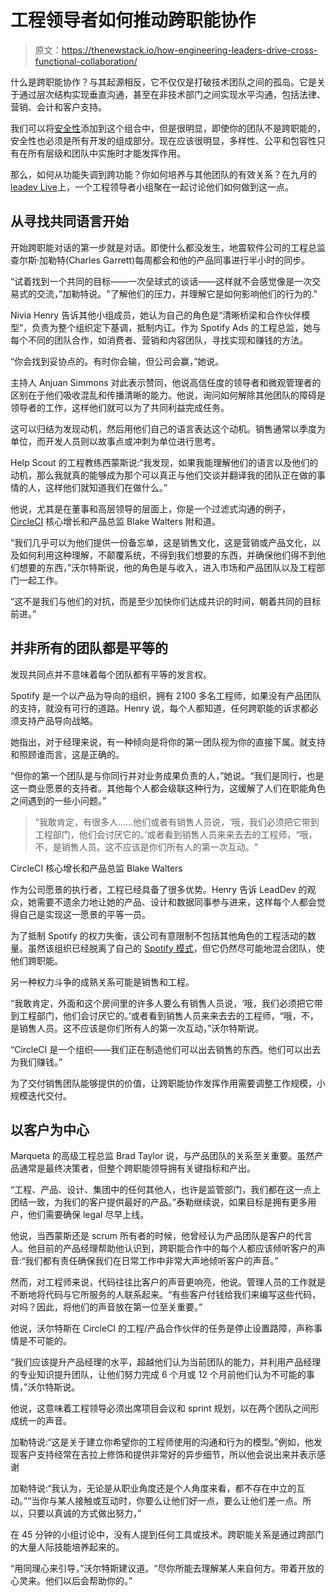 # 工程领导者如何推动跨职能协作

> 原文：<https://thenewstack.io/how-engineering-leaders-drive-cross-functional-collaboration/>

什么是跨职能协作？与其起源相反，它不仅仅是打破技术团队之间的孤岛。它是关于通过层次结构实现垂直沟通，甚至在非技术部门之间实现水平沟通，包括法律、营销、会计和客户支持。

我们可以将[安全性](https://thenewstack.io/category/security/)添加到这个组合中，但是很明显，即使你的团队不是跨职能的，安全性也必须是所有开发的组成部分。现在应该很明显，多样性、公平和包容性只有在所有层级和团队中实施时才能发挥作用。

那么，如何从功能失调到跨功能？你如何培养与其他团队的有效关系？在九月的[leadev Live](https://leaddev.com/leaddevlive)上，一个工程领导者小组聚在一起讨论他们如何做到这一点。

## 从寻找共同语言开始

开始跨职能对话的第一步就是对话。即使什么都没发生，地震软件公司的工程总监查尔斯·加勒特(Charles Garrett)每周都会和他的产品同事进行半小时的同步。

“试着找到一个共同的目标——一次垒球式的谈话——这样就不会感觉像是一次交易式的交流，”加勒特说。"了解他们的压力，并理解它是如何影响他们的行为的."

Nivia Henry 告诉其他小组成员，她认为自己的角色是“清晰桥梁和合作伙伴模型”，负责为整个组织定下基调，抵制内讧。作为 Spotify Ads 的工程总监，她与每个不同的团队合作，如消费者、营销和内容团队，寻找实现和赚钱的方法。

“你会找到妥协点的。有时你会输，但公司会赢，”她说。

主持人 Anjuan Simmons 对此表示赞同，他说高信任度的领导者和微观管理者的区别在于他们吸收混乱和传播清晰的能力。他说，询问如何解除其他团队的障碍是领导者的工作，这样他们就可以为了共同利益完成任务。

这可以归结为发现动机，然后用他们自己的语言表达这个动机。销售通常以季度为单位，而开发人员则以故事点或冲刺为单位进行思考。

Help Scout 的工程教练西蒙斯说:“我发现，如果我能理解他们的语言以及他们的动机，那么我就真的能够成为那个可以真正与他们交谈并翻译我的团队正在做的事情的人，这样他们就知道我们在做什么。”

他说，尤其是在董事和高层领导的层面上，你是一个过滤式沟通的例子， [CircleCI](https://circleci.com/?utm_content=inline-mention) 核心增长和产品总监 Blake Walters 附和道。

“我们几乎可以为他们提供一份备忘单，这是销售文化，这是营销或产品文化，以及如何利用这种理解，不颠覆系统，不得到我们想要的东西，并确保他们得不到他们想要的东西，”沃尔特斯说，他的角色是与收入，进入市场和产品团队以及工程部门一起工作。

“这不是我们与他们的对抗，而是至少加快你们达成共识的时间，朝着共同的目标前进。”

## 并非所有的团队都是平等的

发现共同点并不意味着每个团队都有平等的发言权。

Spotify 是一个以产品为导向的组织，拥有 2100 多名工程师，如果没有产品团队的支持，就没有可行的道路。Henry 说，每个人都知道，任何跨职能的诉求都必须支持产品导向战略。

她指出，对于经理来说，有一种倾向是将你的第一团队视为你的直接下属。就支持和照顾谁而言，这是正确的。

“但你的第一个团队是与你同行并对业务成果负责的人，”她说。“我们是同行，也是这一商业愿景的支持者。其他每个人都会级联这种行为，这缓解了人们在职能角色之间遇到的一些小问题。”

> “我敢肯定，有很多人……他们或者有销售人员说，‘哦，我们必须把它带到工程部门，他们会讨厌它的。’或者看到销售人员来来去去的工程师，“哦，不，是销售人员。这不应该是你们所有人的第一次互动。"

CircleCI 核心增长和产品总监 Blake Walters

作为公司愿景的执行者，工程已经具备了很多优势。Henry 告诉 LeadDev 的观众，她需要不遗余力地让她的产品、设计和数据同事参与进来，这样每个人都会觉得自己是实现这一愿景的平等一员。

为了抵制 Spotify 的权力失衡，该公司有意限制不包括其他角色的工程活动的数量。虽然该组织已经脱离了自己的 [Spotify 模式](https://www.atlassian.com/agile/agile-at-scale/spotify)，但它仍然尽可能地混合团队，使他们跨职能。

另一种权力斗争的成熟关系可能是销售和工程。

“我敢肯定，外面和这个房间里的许多人要么有销售人员说，‘哦，我们必须把它带到工程部门，他们会讨厌它的。’或者看到销售人员来来去去的工程师，“哦，不，是销售人员。这不应该是你们所有人的第一次互动，”沃尔特斯说。

“CircleCI 是一个组织——我们正在制造他们可以出去销售的东西。他们可以出去为我们赚钱。”

为了交付销售团队能够提供的价值，让跨职能协作发挥作用需要调整工作规模，小规模迭代交付。

## 以客户为中心

Marqueta 的高级工程总监 Brad Taylor 说，与产品团队的关系至关重要。虽然产品通常是最终决策者，但整个跨职能领导拥有关键指标和产出。

“工程、产品、设计、集团中的任何其他人，也许是监管部门，我们都在这一点上团结一致，为我们的客户提供最好的产品。”泰勒继续说，如果目标是拥有更多用户，他们需要确保 legal 尽早上线。

他说，当西蒙斯还是 scrum 所有者的时候，他曾经认为产品团队是客户的代言人。他目前的产品经理帮助他认识到，跨职能合作中的每个人都应该倾听客户的声音:“我们都有责任确保我们在日常工作中非常大声地倾听客户的声音。”

然而，对工程师来说，代码往往比客户的声音更响亮，他说。管理人员的工作就是不断地将代码与它所服务的人联系起来。“有些客户付钱给我们来编写这些代码，对吗？因此，将他们的声音放在第一位至关重要。”

他说，沃尔特斯在 CircleCI 的工程/产品合作伙伴的任务是停止设置路障，声称事情是不可能的。

“我们应该提升产品经理的水平，超越他们认为当前团队的能力，并利用产品经理的专业知识提升团队，让他们努力完成 6 个月或 12 个月前他们认为不可能的事情，”沃尔特斯说。

他说，这意味着工程领导必须出席项目会议和 sprint 规划，以在两个团队之间形成统一的声音。

加勒特说:“这是关于建立你希望你的工程师使用的沟通和行为的模型。”例如，他发现客户支持经常在吉拉上修饰和提供非常好的异步细节，所以他会说出来并表示感谢

加勒特说:“我认为，无论是从职业角度还是个人角度来看，都不存在中立的互动。”“当你与某人接触或互动时，你要么让他们好一点，要么让他们差一点。所以，只要以真诚的方式做出努力，”

在 45 分钟的小组讨论中，没有人提到任何工具或技术。跨职能关系是通过跨部门的大量人际技能培养起来的。

“用同理心来引导，”沃尔特斯建议道。“尽你所能去理解某人来自何方。带着开放的心灵来。他们以后会帮助你的。”

<svg xmlns:xlink="http://www.w3.org/1999/xlink" viewBox="0 0 68 31" version="1.1"><title>Group</title> <desc>Created with Sketch.</desc></svg>